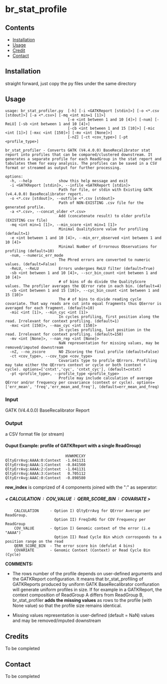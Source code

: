 

# br_stat_profile
## Contents
- [Installation](#installation)
- [Usage](#usage)
- [Credit](#credit)
- [Contact](#contact)
  
## Installation <a name="installation"></a>
straight forward, just copy the py files under the same directory
## Usage<a name="usage"></a>
```plaintext
usage: br_stat_profiler.py  [-h] [-i <GATKReport [stdin]>] [-o <*.csv [stdout]>] [-a <*.csv>] [-mq <int min=1 [1]>] 
                            [-e <int between 1 and 10 [4]>] [-num] [-ReLU] [-sb <int between 1 and 10 [4]>] 
                            [-cb <int between 1 and 15 [10]>] [-mic <int [1]>] [-mxc <int [150]>] [-mv <int [None]>]
                            [-nZ] [-ct <cov_type>] [-pt <profile_type>]

br_stat_profiler - Converts GATK (V4.4.0.0) BaseRecalibrator stat report into profiles that can be compared/clustered downstream. It generates a separate profile for each ReadGroup in the stat report and tabulates them for easy analysis. The profiles can be saved in a CSV format or streamed as output for further processing.

options:
  -h, --help            show this help message and exit
  -i <GATKReport [stdin]>, --infile <GATKReport [stdin]>
                        Path for file, or stdin with Existing GATK (v4.4.0.0) BaseRecalibrator report.
  -o <*.csv [stdout]>, --outfile <*.csv [stdout]>
                        Path of NON-EXISTING .csv file for the generated profile.
  -a <*.csv>, --concat_older <*.csv>
                        Add (concatenate result) to older profile (EXISTING csv file)
  -mq <int min=1 [1]>, --min_score <int min=1 [1]>
                        Minimal QualityScore value for profiling (default=1)
  -e <int between 1 and 10 [4]>, --min_err_observed <int between 1 and 10 [4]>
                        Minimal Number of Errornous Observations for profiling (default=10)
  -num, --numeric_err_mode
                        The Phred errors are converted to numeric values. (default=False)
  -ReLU, --ReLU         Errors undergoes ReLU filter (default=True)
  -sb <int between 1 and 10 [4]>, --scr_bin_count <int between 1 and 10 [4]>
                        # of bins of do divide the QualityScore values. The profiler averages the QError rate in each bin. (default=4)
  -cb <int between 1 and 15 [10]>, --cyc_bin_count <int between 1 and 15 [10]>
                        The # of bins to divide reading cycle covariate. That way reads are cut into equal fragments thus QEerror is averaged for each fragment. (default=10)
  -mic <int [1]>, --min_cyc <int [1]>
                        In cycles profiling, first position along the read. Irrelevant for context profiling. (default=1)
  -mxc <int [150]>, --max_cyc <int [150]>
                        In cycles profiling, last position in the read. Irrelevant for context profiling. (default=150)
  -mv <int [None]>, --nan_rep <int [None]>
                        NaN representation for missing values, may be removed/imputed downstream
  -nZ, --no_zscore      NO ZScoring the final profile (default=False)
  -ct <cov_type>, --cov_type <cov_type>
                        Covariats type to profile QErrors. Profiling may take either the QErrors context or cycle or both (context + cycle). options=['cntxt','cyc', 'cntxt_cyc'], (default=cntxt)
  -pt <profile_type>, --profile_type <profile_type>
                        Profile may include calculation of average QError and/or frequency per covariance (context or cycle). options=['err_mean', 'freq','err_mean_and_freq'], (default=err_mean_and_freq)
```

### **Input**
GATK (V4.4.0.0) BaseRecalibrator Report
### **Output**
a CSV format file (or stream)

#### **Ouput Example**: profile of GATKReport with a single  ReadGroup)
```plaintext
                           HVWKMCCXY
QltyErrAvg:AAAA:0:Context  -1.041131
QltyErrAvg:AAAA:1:Context  -0.841560
QltyErrAvg:AAAA:2:Context  -1.041131
QltyErrAvg:AAAA:3:Context   0.705112
QltyErrAvg:AAAC:0:Context  -0.898580
```
**row_index** is comprized of 4 components joined with the ":" as seperator:  
 ##### **< CALCULATION&nbsp;&nbsp;:&nbsp;&nbsp;COV_VALUE&nbsp;&nbsp;:&nbsp;&nbsp;QERR_SCORE_BIN&nbsp;&nbsp;:&nbsp;&nbsp;COVARIATE >**

        CALCULATION     - Option I) QltyErrAvg for QError Average per ReadGroup.  
                          Option II) FreqInRG for COV Frequency per ReadGroup   
        COV_VALUE       - Option I) Genomic context of the error (i.e "AAAA")  
                          Option II) Read Cycle Bin which corrosponds to a position range on the read
        QERR_SCORE_BIN  - The error score bin (defulat 4 bins)
        COVARIATE       - Genomic Context (Context) or Read Cycle Bin (Cycle)
**COMMENTS:**
* The rows number of the profile depends on user-defined arguments and the GATKReport configuration. It means that br_stat_profiling of GATKReports produced by uniform GATK BaseRecalibrator confiuration will generate uniform profiles in size. If for example in a GATKReport, the context composition of ReadGroup A differs from ReadGroup B, br_stat_profiler **adds the missing values** as rows to the profile (with None value) so that the profile size remains identical.
  
* Missing values representation is user-defined (default = NaN) values and may be removed/imputed downstream


## Credits<a name="credits"></a>
To be completed 
## Contact<a name="contact"></a>
To be completed 
